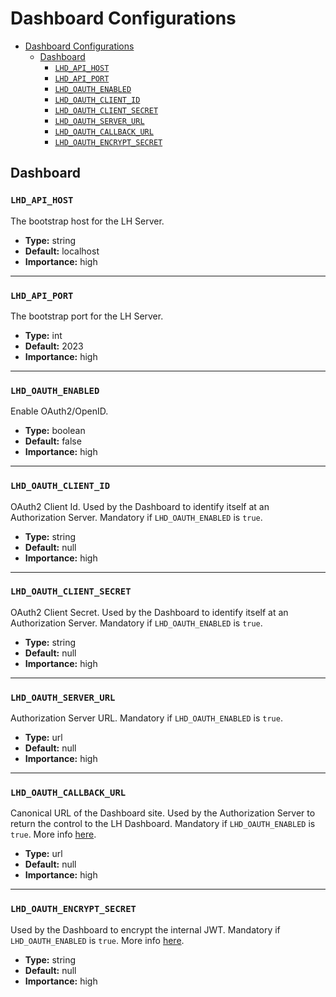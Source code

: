 # Dashboard Configurations

<!-- TOC -->
* [Dashboard Configurations](#dashboard-configurations)
  * [Dashboard](#dashboard)
    * [`LHD_API_HOST`](#lhd_api_host)
    * [`LHD_API_PORT`](#lhd_api_port)
    * [`LHD_OAUTH_ENABLED`](#lhd_oauth_enabled)
    * [`LHD_OAUTH_CLIENT_ID`](#lhd_oauth_client_id)
    * [`LHD_OAUTH_CLIENT_SECRET`](#lhd_oauth_client_secret)
    * [`LHD_OAUTH_SERVER_URL`](#lhd_oauth_server_url)
    * [`LHD_OAUTH_CALLBACK_URL`](#lhd_oauth_callback_url)
    * [`LHD_OAUTH_ENCRYPT_SECRET`](#lhd_oauth_encrypt_secret)
<!-- TOC -->

## Dashboard

### `LHD_API_HOST`

The bootstrap host for the LH Server.

- **Type:** string
- **Default:** localhost
- **Importance:** high

---

### `LHD_API_PORT`

The bootstrap port for the LH Server.

- **Type:** int
- **Default:** 2023
- **Importance:** high

---

### `LHD_OAUTH_ENABLED`

Enable OAuth2/OpenID.

- **Type:** boolean
- **Default:** false
- **Importance:** high

---

### `LHD_OAUTH_CLIENT_ID`

OAuth2 Client Id. Used by the Dashboard to identify itself at an Authorization Server. Mandatory if `LHD_OAUTH_ENABLED`
is `true`.

- **Type:** string
- **Default:** null
- **Importance:** high

---

### `LHD_OAUTH_CLIENT_SECRET`

OAuth2 Client Secret. Used by the Dashboard to identify itself at an Authorization Server. Mandatory
if `LHD_OAUTH_ENABLED` is `true`.

- **Type:** string
- **Default:** null
- **Importance:** high

---

### `LHD_OAUTH_SERVER_URL`

Authorization Server URL. Mandatory if `LHD_OAUTH_ENABLED` is `true`.

- **Type:** url
- **Default:** null
- **Importance:** high

---

### `LHD_OAUTH_CALLBACK_URL`

Canonical URL of the Dashboard site. Used by the Authorization Server to return the control to the LH Dashboard.
Mandatory if `LHD_OAUTH_ENABLED` is `true`. More
info [here](https://next-auth.js.org/configuration/options#nextauth_url).

- **Type:** url
- **Default:** null
- **Importance:** high

---

### `LHD_OAUTH_ENCRYPT_SECRET`

Used by the Dashboard to encrypt the internal JWT.
Mandatory if `LHD_OAUTH_ENABLED` is `true`. More
info [here](https://next-auth.js.org/configuration/options#nextauth_secret).

- **Type:** string
- **Default:** null
- **Importance:** high
